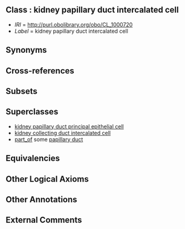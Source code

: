 
## Class : kidney papillary duct intercalated cell

 * *IRI* = http://purl.obolibrary.org/obo/CL_1000720
 * *Label* = kidney papillary duct intercalated cell

## Synonyms


## Cross-references


## Subsets


## Superclasses

 * [kidney papillary duct principal epithelial cell](../../CL/50/CL_1000550.md)
 * [kidney collecting duct intercalated cell](../../CL/32/CL_1001432.md)
 * [part_of](../../BFO/50/BFO_0000050.md) some [papillary duct](../../UBERON/67/UBERON_0005167.md)

## Equivalencies


## Other Logical Axioms


## Other Annotations


## External Comments

